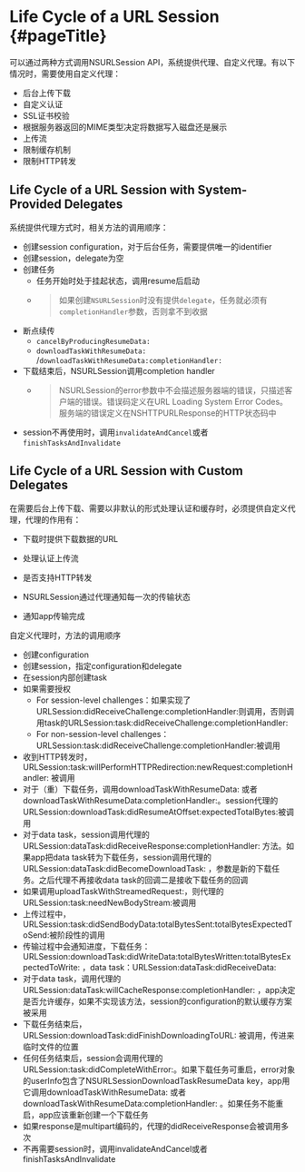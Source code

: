 # Life Cycle of a URL Session {#pageTitle}

可以通过两种方式调用NSURLSession API，系统提供代理、自定义代理。有以下情况时，需要使用自定义代理：

* 后台上传下载
* 自定义认证
* SSL证书校验
* 根据服务器返回的MIME类型决定将数据写入磁盘还是展示
* 上传流
* 限制缓存机制
* 限制HTTP转发

## Life Cycle of a URL Session with System-Provided Delegates

系统提供代理方式时，相关方法的调用顺序：

* 创建session configuration，对于后台任务，需要提供唯一的identifier
* 创建session，delegate为空
* 创建任务
  * 任务开始时处于挂起状态，调用resume后启动
  * > 如果创建`NSURLSession`时没有提供`delegate`，任务就必须有`completionHandler`参数，否则拿不到收据
* 断点续传
  * `cancelByProducingResumeData:`
  * `downloadTaskWithResumeData:` /`downloadTaskWithResumeData:completionHandler:`
* 下载结束后，NSURLSession调用completion handler
  * > NSURLSession的error参数中不会描述服务器端的错误，只描述客户端的错误。错误码定义在URL Loading System Error Codes。服务端的错误定义在NSHTTPURLResponse的HTTP状态码中
* session不再使用时，调用`invalidateAndCancel`或者`finishTasksAndInvalidate`

## Life Cycle of a URL Session with Custom Delegates

在需要后台上传下载、需要以非默认的形式处理认证和缓存时，必须提供自定义代理，代理的作用有：

* 下载时提供下载数据的URL
* 处理认证上传流
* 是否支持HTTP转发
* NSURLSession通过代理通知每一次的传输状态

* 通知app传输完成

自定义代理时，方法的调用顺序

* 创建configuration
* 创建session，指定configuration和delegate
* 在session内部创建task
* 如果需要授权
  * For session-level challenges：如果实现了URLSession:didReceiveChallenge:completionHandler:则调用，否则调用task的URLSession:task:didReceiveChallenge:completionHandler: 
  * For non-session-level challenges：URLSession:task:didReceiveChallenge:completionHandler:被调用
* 收到HTTP转发时，URLSession:task:willPerformHTTPRedirection:newRequest:completionHandler: 被调用
* 对于（重）下载任务，调用downloadTaskWithResumeData: 或者downloadTaskWithResumeData:completionHandler:。session代理的URLSession:downloadTask:didResumeAtOffset:expectedTotalBytes:被调用
* 对于data task，session调用代理的URLSession:dataTask:didReceiveResponse:completionHandler: 方法。如果app把data task转为下载任务，session调用代理的URLSession:dataTask:didBecomeDownloadTask: ，参数是新的下载任务。之后代理不再接收data task的回调二是接收下载任务的回调
* 如果调用uploadTaskWithStreamedRequest:，则代理的URLSession:task:needNewBodyStream:被调用
* 上传过程中，URLSession:task:didSendBodyData:totalBytesSent:totalBytesExpectedToSend:被阶段性的调用
* 传输过程中会通知进度，下载任务：URLSession:downloadTask:didWriteData:totalBytesWritten:totalBytesExpectedToWrite: ，data task：URLSession:dataTask:didReceiveData:
* 对于data task，调用代理的URLSession:dataTask:willCacheResponse:completionHandler: ，app决定是否允许缓存，如果不实现该方法，session的configuration的默认缓存方案被采用
* 下载任务结束后，URLSession:downloadTask:didFinishDownloadingToURL: 被调用，传进来临时文件的位置
* 任何任务结束后，session会调用代理的URLSession:task:didCompleteWithError:。如果下载任务可重启，error对象的userInfo包含了NSURLSessionDownloadTaskResumeData key，app用它调用downloadTaskWithResumeData: 或者downloadTaskWithResumeData:completionHandler: 。如果任务不能重启，app应该重新创建一个下载任务
* 如果response是multipart编码的，代理的didReceiveResponse会被调用多次
* 不再需要session时，调用invalidateAndCancel或者finishTasksAndInvalidate 



